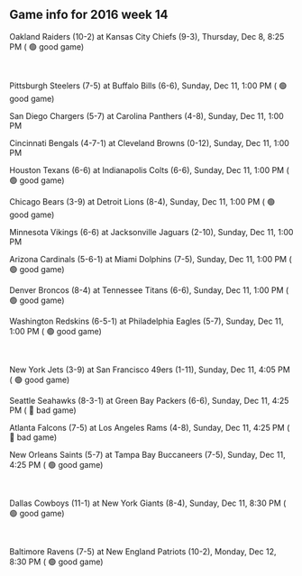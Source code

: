 ## Game info for 2016 week 14
Oakland Raiders (10-2) at Kansas City Chiefs (9-3), Thursday, Dec 8, 8:25 PM (	:green_circle: good game)


<br/>

Pittsburgh Steelers (7-5) at Buffalo Bills (6-6), Sunday, Dec 11, 1:00 PM (	:green_circle: good game)

San Diego Chargers (5-7) at Carolina Panthers (4-8), Sunday, Dec 11, 1:00 PM

Cincinnati Bengals (4-7-1) at Cleveland Browns (0-12), Sunday, Dec 11, 1:00 PM

Houston Texans (6-6) at Indianapolis Colts (6-6), Sunday, Dec 11, 1:00 PM (	:green_circle: good game)

Chicago Bears (3-9) at Detroit Lions (8-4), Sunday, Dec 11, 1:00 PM (	:green_circle: good game)

Minnesota Vikings (6-6) at Jacksonville Jaguars (2-10), Sunday, Dec 11, 1:00 PM

Arizona Cardinals (5-6-1) at Miami Dolphins (7-5), Sunday, Dec 11, 1:00 PM (	:green_circle: good game)

Denver Broncos (8-4) at Tennessee Titans (6-6), Sunday, Dec 11, 1:00 PM (	:green_circle: good game)

Washington Redskins (6-5-1) at Philadelphia Eagles (5-7), Sunday, Dec 11, 1:00 PM (	:green_circle: good game)


<br/>

New York Jets (3-9) at San Francisco 49ers (1-11), Sunday, Dec 11, 4:05 PM (	:green_circle: good game)

Seattle Seahawks (8-3-1) at Green Bay Packers (6-6), Sunday, Dec 11, 4:25 PM (	:red_circle: bad game)

Atlanta Falcons (7-5) at Los Angeles Rams (4-8), Sunday, Dec 11, 4:25 PM (	:red_circle: bad game)

New Orleans Saints (5-7) at Tampa Bay Buccaneers (7-5), Sunday, Dec 11, 4:25 PM (	:green_circle: good game)


<br/>

Dallas Cowboys (11-1) at New York Giants (8-4), Sunday, Dec 11, 8:30 PM (	:green_circle: good game)


<br/>

Baltimore Ravens (7-5) at New England Patriots (10-2), Monday, Dec 12, 8:30 PM (	:green_circle: good game)

